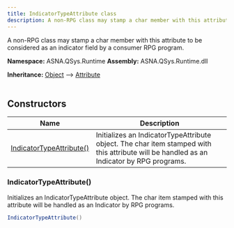 ```yaml
---
title: IndicatorTypeAttribute class
description: A non-RPG class may stamp a char member with this attribute to be considered as an indicator field by a consumer RPG program.
---
```


A non-RPG class may stamp a char member with this attribute to be considered as an indicator field by a consumer RPG program.

**Namespace:** ASNA.QSys.Runtime
**Assembly:** ASNA.QSys.Runtime.dll

**Inheritance:** [Object](https://docs.microsoft.com/en-us/dotnet/api/system.object) --> [Attribute](https://docs.microsoft.com/en-us/dotnet/api/system.attribute)
<br>
<br>

## Constructors

| Name | Description |
| --- | --- |
| [IndicatorTypeAttribute()](#indicatortypeattribute) | Initializes an IndicatorTypeAttribute object. The char item stamped with this attribute will be handled as an Indicator by RPG programs.

### IndicatorTypeAttribute()

Initializes an IndicatorTypeAttribute object. The char item stamped with this attribute will be handled as an Indicator by RPG programs.

```cs
IndicatorTypeAttribute()
```
